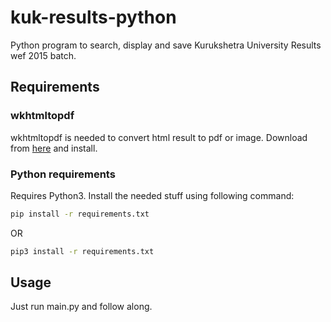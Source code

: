 # kuk-results-python
Python program to search, display and save Kurukshetra University Results wef 2015 batch.

## Requirements

### wkhtmltopdf
wkhtmltopdf is needed to convert html result to pdf or image.
Download from [here](https://wkhtmltopdf.org/downloads.html) and install.

### Python requirements
Requires Python3.
Install the needed stuff using following command:
```bash
pip install -r requirements.txt
```
OR
```bash
pip3 install -r requirements.txt
```

## Usage
Just run main.py and follow along.
